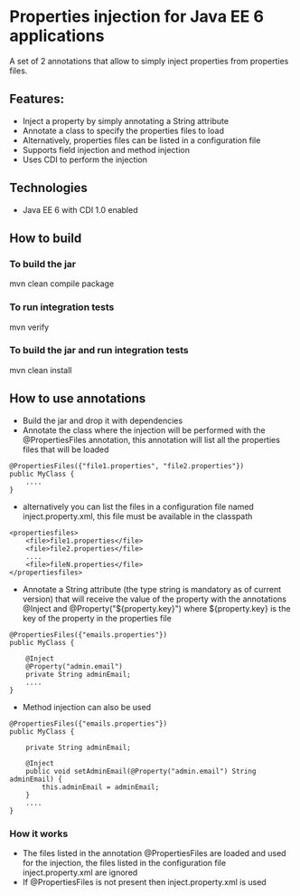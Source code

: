 # Properties injection for Java EE 6 applications

A set of 2 annotations that allow to simply inject properties from properties files.

## Features:
* Inject a property by simply annotating a String attribute
* Annotate a class to specify the properties files to load
* Alternatively, properties files can be listed in a configuration file
* Supports field injection and method injection
* Uses CDI to perform the injection

## Technologies
* Java EE 6 with CDI 1.0 enabled

## How to build 
### To build the jar
mvn clean compile package

### To run integration tests
mvn verify

### To build the jar and run integration tests
mvn clean install

## How to use annotations
* Build the jar and drop it with dependencies
* Annotate the class where the injection will be performed with the @PropertiesFiles annotation, this annotation will list all the properties files that will be loaded

```
@PropertiesFiles({"file1.properties", "file2.properties"})
public MyClass {
    ....
}
```

* alternatively you can list the files in a configuration file named inject.property.xml, this file must be available in the classpath

```
<propertiesfiles>
	<file>file1.properties</file>
	<file>file2.properties</file>
	....
	<file>fileN.properties</file>
</propertiesfiles>
```

* Annotate a String attribute (the type string is mandatory as of current version) that will receive the value of the property with the annotations @Inject and @Property("${property.key}") where ${property.key} is the key of the property in the properties file

```
@PropertiesFiles({"emails.properties"})
public MyClass {

    @Inject
    @Property("admin.email")
    private String adminEmail;
    ....
}
```

* Method injection can also be used

```
@PropertiesFiles({"emails.properties"})
public MyClass {

    private String adminEmail;

    @Inject
    public void setAdminEmail(@Property("admin.email") String adminEmail) {
        this.adminEmail = adminEmail;
    }
    ....
}
```

### How it works
* The files listed in the annotation @PropertiesFiles are loaded and used for the injection, the files listed in the configuration file inject.property.xml are ignored
* If @PropertiesFiles is not present then inject.property.xml is used
